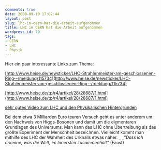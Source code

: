 ```yaml
---
comments: true
date: 2008-09-10 17:02:44
layout: post
slug: lhc-in-cern-hat-die-arbeit-aufgenommen
title: LHC in CERN hat die Arbeit aufgenommen
wordpress_id: 79
tags:
- CERN
- LHC
- Physik
---
```


Hier ein paar interessante Links zum Thema:

[http://www.heise.de/newsticker/LHC-Strahlenmeister-am-geschlossenen-Ring--/meldung/115734](http://www.heise.de/newsticker/LHC-Strahlenmeister-am-geschlossenen-Ring--/meldung/115734)

[http://www.heise.de/tp/r4/artikel/28/28687/1.html](http://www.heise.de/tp/r4/artikel/28/28687/1.html)

[sehr gutes Video zum LHC und den Physikalischen Hintergründen](https://web.archive.org/web/20080913124939/http://mediaplayer.group.cam.ac.uk:80/component/option,com_mediadb/task,view/idstr,CUSP-PC-M2007-CERN/Itemid,29)

Bei dem etwa 3 Milliarden Euro teuren Versuch geht es unter anderem um den Nachweis von Higgs-Bosonen und damit um die elementaren Grundlagen des Universums. Man kann das LHC ohne Übertreibung als das größte Experiment der Menschheit bezeichnen.
Vielleicht kommt man mithilfe des LHC der Wahrheit des Urknalls etwas näher.
_
__"Dass ich erkenne, was die Welt, im Innersten zusammenhält"_ (Faust)



